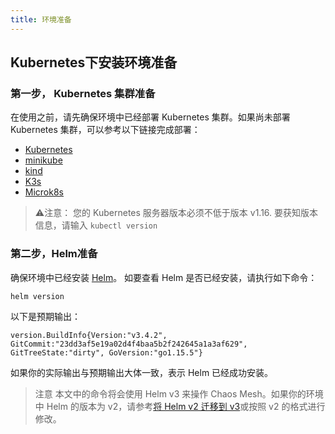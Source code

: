 ```yaml
---
title: 环境准备
---
```


## Kubernetes下安装环境准备
### 第一步， Kubernetes 集群准备
在使用之前，请先确保环境中已经部署 Kubernetes 集群。如果尚未部署 Kubernetes 集群，可以参考以下链接完成部署：

- [Kubernetes](https://kubernetes.io/docs/setup/)
- [minikube](https://minikube.sigs.k8s.io/docs/start/)
- [kind](https://kind.sigs.k8s.io/docs/user/quick-start/)
- [K3s](https://rancher.com/docs/k3s/latest/en/quick-start/)
- [Microk8s](https://microk8s.io/)
> ⚠️注意：
> 您的 Kubernetes 服务器版本必须不低于版本 v1.16. 要获知版本信息，请输入 `kubectl version`

### 第二步，Helm准备
确保环境中已经安装 [Helm](https://helm.sh/docs/intro/install/)。
如要查看 Helm 是否已经安装，请执行如下命令：
```shell
helm version
```
以下是预期输出：
```shell
version.BuildInfo{Version:"v3.4.2", GitCommit:"23dd3af5e19a02d4f4baa5b2f242645a1a3af629", GitTreeState:"dirty", GoVersion:"go1.15.5"}
```
如果你的实际输出与预期输出大体一致，表示 Helm 已经成功安装。
> 注意
> 本文中的命令将会使用 Helm v3 来操作 Chaos Mesh。如果你的环境中 Helm 的版本为 v2，请参考[将 Helm v2 迁移到 v3](https://helm.sh/docs/topics/v2_v3_migration/)或按照 v2 的格式进行修改。


